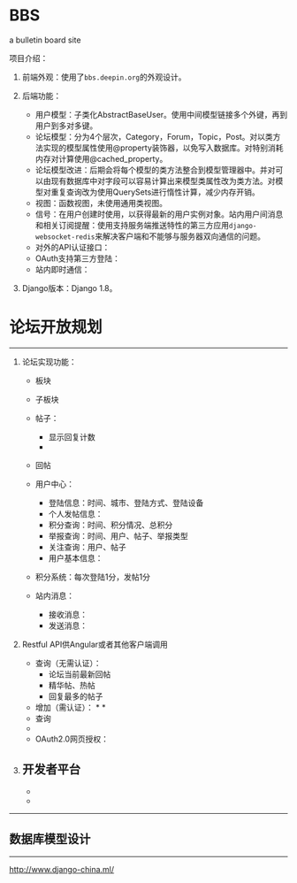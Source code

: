 # BBS
a bulletin board site  

项目介绍：  

   1. 前端外观：使用了`bbs.deepin.org`的外观设计。  
   2. 后端功能：
         - 用户模型：子类化AbstractBaseUser。使用中间模型链接多个外键，再到用户到多对多键。  
         - 论坛模型：分为4个层次，Category，Forum，Topic，Post。对以类方法实现的模型属性使用@property装饰器，以免写入数据库。对特别消耗内存对计算使用@cached_property。  
         - 论坛模型改进：后期会将每个模型的类方法整合到模型管理器中。并对可以由现有数据库中对字段可以容易计算出来模型类属性改为类方法。对模型对重复查询改为使用QuerySets进行惰性计算，减少内存开销。  
         - 视图：函数视图，未使用通用类视图。  
         - 信号：在用户创建时使用，以获得最新的用户实例对象。站内用户间消息和相关订阅提醒：使用支持服务端推送特性的第三方应用`django-websocket-redis`来解决客户端和不能够与服务器双向通信的问题。  
         - 对外的API认证接口：  
         - OAuth支持第三方登陆：  
         - 站内即时通信：  
         
   3. Django版本：Django 1.8。


# 论坛开放规划
**************
1. 论坛实现功能：
    * 板块
    * 子板块
    * 帖子：
        * 显示回复计数
        *   
    * 回帖
    * 用户中心：
        * 登陆信息：时间、城市、登陆方式、登陆设备
        * 个人发帖信息：
        * 积分查询：时间、积分情况、总积分
        * 举报查询：时间、用户、帖子、举报类型
        * 关注查询：用户、帖子
        * 用户基本信息：


    * 积分系统：每次登陆1分，发帖1分

    * 站内消息：
        - 接收消息：
        - 发送消息：

2. Restful API供Angular或者其他客户端调用
    - 查询（无需认证）：
        * 论坛当前最新回帖
        * 精华帖、热帖
        * 回复最多的帖子
    - 增加（需认证）：
        * 
        * 
    - 查询
    - 
    - OAuth2.0网页授权：
  
3. 开发者平台
    - 
    - 
    - 

****************************************
##  数据库模型设计


************
http://www.django-china.ml/
